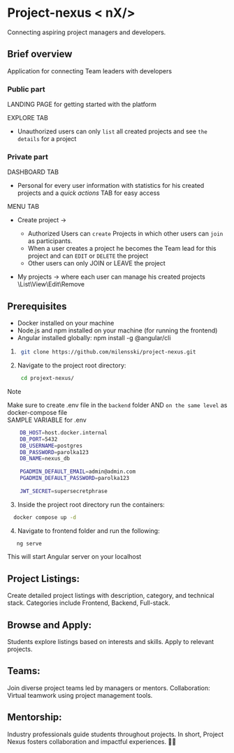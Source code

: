 # Project-nexus < nX/>
Connecting aspiring project managers and developers.

## Brief overview
Application for connecting Team leaders with developers

### Public part
  LANDING PAGE  for getting started with the platform

  EXPLORE TAB
  - Unauthorized users can only `list` all created projects and see `the details` for a project

### Private part
  DASHBOARD TAB 
  - Personal for every user information with statistics for his created projects and a *quick actions* TAB for easy access 

  MENU TAB 
  - Create project ->
    - Authorized Users can `create` Projects in which other users can `join` as participants.
    - When a user creates a project he becomes the Team lead for this project and can `EDIT` or `DELETE` the project
    - Other users can only JOIN or LEAVE the project

  - My projects -> where each user can manage his created projects \List\View\Edit\Remove




## Prerequisites

- Docker installed on your machine
- Node.js and npm installed on your machine (for running the frontend)
- Angular installed globally: npm install -g @angular/cli
  
1. ```bash
    git clone https://github.com/milensski/project-nexus.git
   ```
2. Navigate to the project root directory:
   ```bash
    cd projext-nexus/
   ```
>[!NOTE]
>Make sure to create .env file in the `backend` folder AND `on the same level` as docker-compose file \
> SAMPLE VARIABLE for .env
  ``` bash
      DB_HOST=host.docker.internal
      DB_PORT=5432
      DB_USERNAME=postgres
      DB_PASSWORD=parolka123
      DB_NAME=nexus_db
      
      PGADMIN_DEFAULT_EMAIL=admin@admin.com
      PGADMIN_DEFAULT_PASSWORD=parolka123
      
      JWT_SECRET=supersecretphrase
  ```
3. Inside the project root directory run the containers:
  ```bash
    docker compose up -d

  ```
4. Navigate to frontend folder and run the following:
 ```bash
    ng serve
 ```
This will start Angular server on your localhost

## Project Listings:
Create detailed project listings with description, category, and technical stack.
Categories include Frontend, Backend, Full-stack.

## Browse and Apply:
Students explore listings based on interests and skills.
Apply to relevant projects.

## Teams:
Join diverse project teams led by managers or mentors.
Collaboration:
Virtual teamwork using project management tools.

## Mentorship:
Industry professionals guide students throughout projects.
In short, Project Nexus fosters collaboration and impactful experiences. 🌟✨
